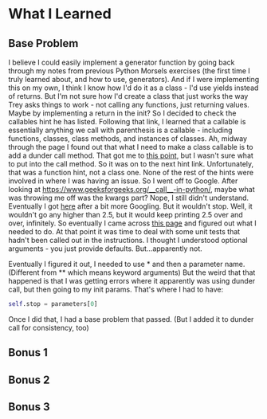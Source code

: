 # What I Learned

## Base Problem
I believe I could easily implement a generator function by going back through my notes from previous Python Morsels exercises (the first time I truly learned about, and how to use, generators). And if I were implementing this on my own, I think I know how I'd do it as a class - I'd use yields instead of returns. But I'm not sure how I'd create a class that just works the way Trey asks things to work - not calling any functions, just returning values. Maybe by implementing a return in the init? So I decided to check the callables hint he has listed. Following that link, I learned that a callable is essentially anything we call with parenthesis is a callable - including functions, classes, class methods, and instances of classes. Ah, midway through the page I found out that what I need to make a class callable is to add a dunder call method.  That got me to [this point](https://github.com/djotaku/pythonmorsels/blob/e7f21e709e6e34d9411b0f5756ed16df245352d5/float_range/float_range.py), but I wasn't sure what to put into the call method. So it was on to the next hint link. Unfortunately, that was a function hint, not a class one. None of the rest of the hints were involved in where I was having an issue. So I went off to Google. After looking at https://www.geeksforgeeks.org/__call__-in-python/, maybe what was throwing me off was the kwargs part? Nope, I still didn't understand. Eventually I got [here](https://github.com/djotaku/pythonmorsels/blob/19be840afc6fd93be32d9d53aabc65f1f825dc31/float_range/float_range.py) after a bit more Googling. But it wouldn't stop. Well, it wouldn't go any higher than 2.5, but it would keep printing 2.5 over and over, infinitely. So eventually I came across [this page](https://www.w3schools.com/python/gloss_python_iterator_stop.asp) and figured out what I needed to do. At that point it was time to deal with some unit tests that hadn't been called out in the instructions. I thought I understood optional arguments - you just provide defaults. But...apparently not. 

Eventually I figured it out, I needed to use * and then a parameter name. (Different from ** which means keyword arguments) But the weird that that happened is that I was getting errors where it apparently was using dunder call, but then going to my init params. That's where I had to have:
```python
self.stop = parameters[0]
```

Once I did that, I had a base problem that passed. (But I added it to dunder call for consistency, too)

## Bonus 1

## Bonus 2

## Bonus 3